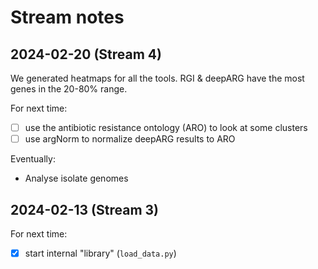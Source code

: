 # Stream notes

## 2024-02-20 (Stream 4)

We generated heatmaps for all the tools.
RGI & deepARG have the most genes in the 20-80% range.

For next time:

- [ ] use the antibiotic resistance ontology (ARO) to look at some clusters
- [ ] use argNorm to normalize deepARG results to ARO

Eventually:

- Analyse isolate genomes

## 2024-02-13 (Stream 3)

For next time:

- [x] start internal "library" (`load_data.py`)
